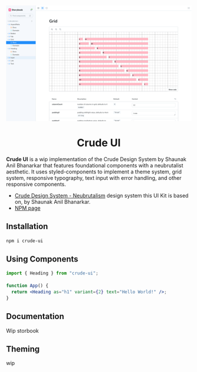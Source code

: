 <div align="center">
   <img src="crude.png" alt="Crude UI, React UI Kit with neobrutalist aesthetic.">
</div>

<h1 align="center">Crude UI</h1>

**Crude UI** is a wip implementation of the Crude Design System by Shaunak Anil Bhanarkar that features foundational components with a neubrutalist aesthetic. It uses styled-components to implement a theme system, grid system, responsive typography, text input with error handling, and other responsive components.

- [Crude Design System - Neubrutalism](https://www.figma.com/community/file/1239679378684173808) design system this UI Kit is based on, by Shaunak Anil Bhanarkar.
- [NPM page](https://www.npmjs.com/package/crude-ui)

## Installation

```bash
npm i crude-ui
```

## Using Components

```jsx
import { Heading } from "crude-ui";

function App() {
  return <Heading as="h1" variant={2} text="Hello World!" />;
}
```

## Documentation

Wip storbook

## Theming

wip
